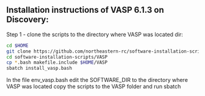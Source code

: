 ## Installation instructions of VASP 6.1.3 on Discovery:

Step 1 - clone the scripts to the directory where VASP was located dir:
```bash
cd $HOME
git clone https://github.com/northeastern-rc/software-installation-scripts.git
cd software-installation-scripts/VASP
cp *.bash makefile.include $HOME/VASP
sbatch install_vasp.bash
```

In the file env_vasp.bash edit the SOFTWARE_DIR to the directory where VASP was located
copy the scripts to the VASP folder and run sbatch



